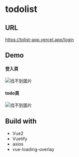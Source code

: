 todolist
===
## URL
https://tolist-app.vercel.app/login
## Demo
#### 登入頁
![找不到圖片](https://truth.bahamut.com.tw/s01/202208/50afca8ba3a077a5364ba26199122c3e.JPG)
#### todo頁
![找不到圖片](https://truth.bahamut.com.tw/s01/202208/7e38fd7b39425bc982da5d30760a89e5.JPG)
## Build with
* Vue2
* Vuetify
* axios
* vue-loading-overlay
